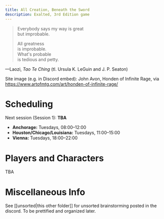 ```yaml
---
title: All Creation, Beneath the Sword
description: Exalted, 3rd Edition game
---
```

> Everybody says my way is great  
> but improbable.
> 
> All greatness  
> is improbable.  
> What's probable  
> is tedious and petty.

—Laozi, *Tao Te Ching* (tl. Ursula K. LeGuin and J. P. Seaton)

Site image (e.g. in Discord embed): John Avon, Honden of Infinite Rage, via https://www.artofmtg.com/art/honden-of-infinite-rage/

# Scheduling

Next session (Session 1): **TBA**
- **Anchorage:** Tuesdays, 08:00–12:00
- **Houston/Chicago/Louisiana:** Tuesdays, 11:00–15:00
- **Vienna:** Tuesdays, 18:00–22:00

# Players and Characters

TBA

# Miscellaneous Info
See [[unsorted|this other folder]] for unsorted brainstorming posted in the discord. To be prettified and organized later.